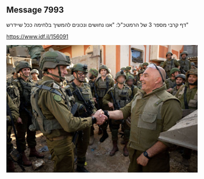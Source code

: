 ## Message 7993

דף קרבי מספר 3 של הרמטכ"ל:
"אנו נחושים ונכונים להמשיך בלחימה ככל שיידרש"

https://www.idf.il/156091

![Photo](./7993/7993_photo.jpg)
